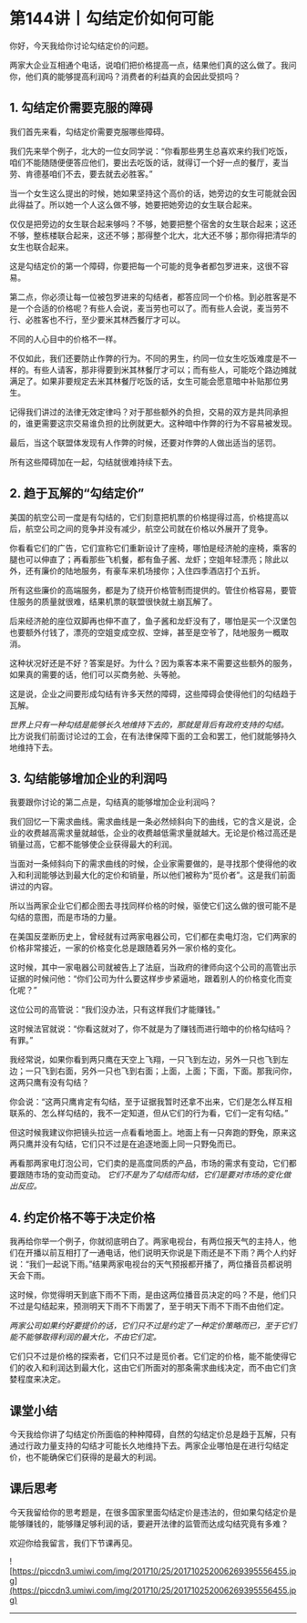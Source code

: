 # 第144讲丨勾结定价如何可能

你好，今天我给你讨论勾结定价的问题。

两家大企业互相通个电话，说咱们把价格提高一点，结果他们真的这么做了。我问你，他们真的能够提高利润吗？消费者的利益真的会因此受损吗？

## 1. 勾结定价需要克服的障碍

我们首先来看，勾结定价需要克服哪些障碍。

我们先来举个例子，北大的一位女同学说：“你看那些男生总喜欢来约我们吃饭，咱们不能随随便便答应他们，要出去吃饭的话，就得订一个好一点的餐厅，麦当劳、肯德基咱们不去，要去就去必胜客。”

当一个女生这么提出的时候，她如果坚持这个高价的话，她旁边的女生可能就会因此得益了。所以她一个人这么做不够，她要把她旁边的女生联合起来。

仅仅是把旁边的女生联合起来够吗？不够，她要把整个宿舍的女生联合起来；这还不够，整栋楼联合起来，这还不够；那得整个北大，北大还不够；那你得把清华的女生也联合起来。

这是勾结定价的第一个障碍，你要把每一个可能的竞争者都包罗进来，这很不容易。

第二点，你必须让每一位被包罗进来的勾结者，都答应同一个价格。到必胜客是不是一个合适的价格呢？有些人会说，麦当劳也可以了。而有些人会说，麦当劳不行、必胜客也不行，至少要米其林西餐厅才可以。

不同的人心目中的价格不一样。

不仅如此，我们还要防止作弊的行为。不同的男生，约同一位女生吃饭难度是不一样的。有些人请客，那非得要到米其林餐厅才可以；而有些人，可能吃个路边摊就满足了。如果非要规定去米其林餐厅吃饭的话，女生可能会愿意暗中补贴那位男生。

记得我们讲过的法律无效定律吗？对于那些额外的负担，交易的双方是共同承担的，谁更需要这宗交易谁负担的比例就更大。这种暗中作弊的行为不容易被发现。

最后，当这个联盟体发现有人作弊的时候，还要对作弊的人做出适当的惩罚。

所有这些障碍加在一起，勾结就很难持续下去。

## 2. 趋于瓦解的“勾结定价”

美国的航空公司一度是有勾结的，它们刻意把机票的价格提得过高，价格提高以后，航空公司之间的竞争并没有减少，航空公司就在价格以外展开了竞争。

你看看它们的广告，它们宣称它们重新设计了座椅，哪怕是经济舱的座椅，乘客的腿也可以伸直了；再看那些飞机餐，都有鱼子酱、龙虾；空姐年轻漂亮；除此以外，还有廉价的陆地服务，有豪车来机场接你；入住四季酒店打个五折。

所有这些廉价的高端服务，都是为了绕开价格管制而提供的。管住价格容易，要管住服务的质量就很难，结果机票的联盟很快就土崩瓦解了。

后来经济舱的座位双脚再也伸不直了，鱼子酱和龙虾没有了，哪怕是买一个汉堡包也要额外付钱了，漂亮的空姐变成空叔、空婶，甚至是空爷了，陆地服务一概取消。

这种状况好还是不好？答案是好。为什么？因为乘客本来不需要这些额外的服务，如果真的需要的话，他们可以买商务舱、头等舱。

这是说，企业之间要形成勾结有许多天然的障碍，这些障碍会使得他们的勾结趋于瓦解。

 *世界上只有一种勾结是能够长久地维持下去的，那就是背后有政府支持的勾结。* 比方说我们前面讨论过的工会，在有法律保障下面的工会和罢工，他们就能够持久地维持下去。

## 3. 勾结能够增加企业的利润吗

我要跟你讨论的第二点是，勾结真的能够增加企业利润吗？

我们回忆一下需求曲线。需求曲线是一条必然倾斜向下的曲线，它的含义是说，企业的收费越高需求量就越低，企业的收费越低需求量就越大。无论是价格过高还是销量过高，它都不能够使企业获得最大的利润。

当面对一条倾斜向下的需求曲线的时候，企业家需要做的，是寻找那个使得他的收入和利润能够达到最大化的定价和销量，所以他们被称为“觅价者”。这是我们前面讲过的内容。

所以当两家企业它们都企图去寻找同样价格的时候，驱使它们这么做的很可能不是勾结的意图，而是市场的力量。

在美国反垄断历史上，曾经就有过两家电器公司，它们都在卖电灯泡，它们两家的价格非常接近，一家的价格变化总是跟随着另外一家价格的变化。

这时候，其中一家电器公司就被告上了法庭，当政府的律师向这个公司的高管出示证据的时候问他：“你们公司为什么要这样步步紧逼地，跟着别人的价格变化而变化呢？”

这位公司的高管说：“我们没办法，只有这样我们才能赚钱。”

这时候法官就说：“你看这就对了，你不就是为了赚钱而进行暗中的价格勾结吗？有罪。”

我经常说，如果你看到两只鹰在天空上飞翔，一只飞到左边，另外一只也飞到左边；一只飞到右面，另外一只也飞到右面；上面，上面；下面，下面。那我问你，这两只鹰有没有勾结？

你会说：“这两只鹰肯定有勾结，至于证据我暂时还拿不出来，它们是怎么样互相联系的、怎么样勾结的，我不一定知道，但从它们的行为看，它们一定有勾结。”

但这时候我建议你把镜头拉远一点看看地面上。地面上有一只奔跑的野兔，原来这两只鹰并没有勾结，它们只不过是在追逐地面上同一只野兔而已。

再看那两家电灯泡公司，它们卖的是高度同质的产品，市场的需求有变动，它们都要跟随市场的变动而变动。 *它们不是为了勾结而勾结，它们是要对市场的变化做出反应。*

## 4. 约定价格不等于决定价格

我再给你举一个例子，你就彻底明白了。两家电视台，有两位报天气的主持人，他们在开播以前互相打了一通电话，他们说明天你说是下雨还是不下雨？两个人约好说：“我们一起说下雨。”结果两家电视台的天气预报都开播了，两位播音员都说明天会下雨。

这时候，你觉得明天到底下雨不下雨，是由这两位播音员决定的吗？不是，他们只不过是勾结起来，预测明天下雨不下雨罢了，至于明天下雨不下雨不由他们定。

 *两家公司如果约好要提价的话，它们只不过是约定了一种定价策略而已，至于它们能不能够取得利润的最大化，不由它们定。*

它们只不过是价格的探索者，它们只不过是觅价者。它们定的价格，能不能使得它们的收入和利润达到最大化，这由它们所面对的那条需求曲线决定，而不由它们贪婪程度来决定。

## 课堂小结

今天我给你讲了勾结定价所面临的种种障碍，自然的勾结定价总是趋于瓦解，只有通过行政力量支持的勾结才可能长久地维持下去。两家企业哪怕是在进行勾结定价，也不能确保它们获得的是最大的利润。

## 课后思考

今天我留给你的思考题是，在很多国家里面勾结定价是违法的，但如果勾结定价是能够赚钱的，能够赚足够利润的话，要避开法律的监管而达成勾结究竟有多难？

欢迎你给我留言，我们下节课再见。

![https://piccdn3.umiwi.com/img/201710/25/201710252006269395556455.jpg](https://piccdn3.umiwi.com/img/201710/25/201710252006269395556455.jpg)

---
